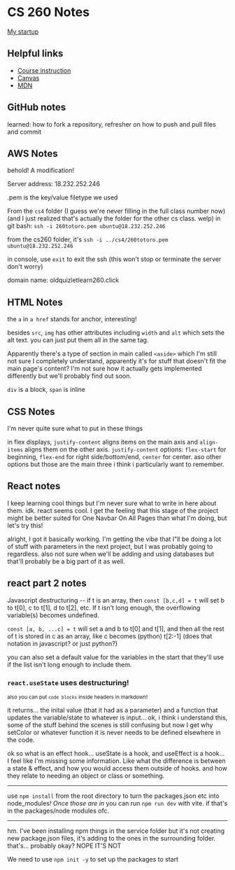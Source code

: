 # CS 260 Notes

[My startup](https://simon.cs260.click)

## Helpful links

- [Course instruction](https://github.com/webprogramming260)
- [Canvas](https://byu.instructure.com)
- [MDN](https://developer.mozilla.org)

##  GitHub notes
learned: how to fork a repository, refresher on how to push and pull files and commit


## AWS Notes

behold! A modification!

Server address: 18.232.252.246

.pem is the key/value filetype we used

From the `cs4` folder (I guess we're never filling in the full class number now) (and I just realized that's actually the folder for the other cs class. welp) in git bash: `ssh -i 260totoro.pem ubuntu@18.232.252.246`

from the cs260 folder, it's `ssh -i ../cs4/260totoro.pem ubuntu@18.232.252.246`

in console, use `exit` to exit the ssh (this won't stop or terminate the server don't worry)

domain name: oldquizletlearn260.click




## HTML Notes
the  `a` in  `a href` stands for anchor, interesting!

besides `src`, `img` has other attributes including `width` and `alt` which sets the alt text. you can just put them all in the same tag.

Apparently there's a type of section in main called `<aside>` which I'm still not sure I completely understand, apparently it's for stuff that doesn't fit the main page's content? I'm not sure how it actually gets implemented differently but we'll probably find out soon.

`div` is a block, `span` is inline

## CSS Notes

I'm never quite sure what to put in these things

in flex displays, `justify-content` aligns items on the main axis and `align-items` aligns them on the other axis. `justify-content` options: `flex-start` for beginning, `flex-end` for right side/bottom/end, `center` for center. aso other options but those are the main three i think i particularly want to remember.

## React notes

I keep learning cool things but I'm never sure what to write in here about them. idk. react seems cool. I get the feeling that this stage of the project might be better suited for One Navbar On All Pages than what I'm doing, but let's try this!

alright, I got it basically working. I'm getting the vibe that I"ll be doing a lot of stuff with parameters in the next project, but I was probably going to regardless. also not sure when we'll be adding and using databases but that'll probably be a big part of it as well.

## react part 2 notes

Javascript destructuring -- 
if t is an array, then 
`const [b,c,d] = t` will set b to t[0], c to t[1], d to t[2], etc.
If t isn't long enough, the overflowing variable(s) becomes undefined.

`const [a, b, ...c] = t` will set a and b to t[0] and t[1], and then all the rest of t is stored in c as an array, like c becomes (python) t[2:-1] (does that notation in javascript? or just python?)

you can also set a default value for the variables in the start that they'll use if the list isn't long enough to include them.

### `react.useState` uses destructuring!

<small> also you can put `code blocks` inside headers in markdown!</small>

it returns... the inital value (that it had as a parameter) and a function that updates the variable/state to whatever is input... ok, i think i understand this, some of the stuff behind the scenes is still confusing but now I get why setColor or whatever function it is never needs to be defined elsewhere in the code. 

ok so what is an effect hook...
useState is a hook, and useEffect is a hook... I feel like I'm missing some information. Like what the difference is between a state & effect, and how you would access them outside of hooks. and how they relate to needing an object or class or something.

----
use `npm install` from the root directory to turn the packages.json etc into node_modules! *Once those are in* you can run `npm run dev` with vite. if that's in the packages/node modules ofc.

---
hm. I've been installing npm things in the service folder but it's not creating new package.json files, it's adding to the ones in the surrounding folder. that's... probably okay? NOPE IT'S NOT

We need to use `npm init -y` to set up the packages to start